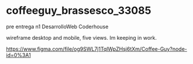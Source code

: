 # coffeeguy_brassesco_33085
pre entrega n1 DesarrolloWeb Coderhouse

wireframe desktop and mobile, five views. Im keeping in work.

https://www.figma.com/file/og9SWL7j1TqlWpZHsj6tXm/Coffee-Guy?node-id=0%3A1
